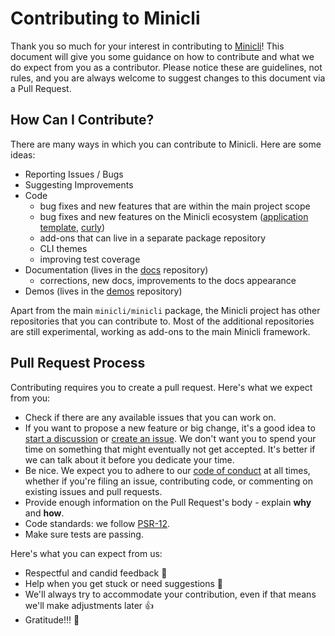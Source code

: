 # Contributing to Minicli

Thank you so much for your interest in contributing to [Minicli](https://github.com/minicli/minicli)! This document will give you some guidance on how to contribute and what we do expect from you as a contributor. Please notice these are guidelines, not rules, and you are always welcome to suggest changes to this document via a Pull Request.

## How Can I Contribute?

There are many ways in which you can contribute to Minicli. Here are some ideas:

- Reporting Issues / Bugs
- Suggesting Improvements
- Code 
  - bug fixes and new features that are within the main project scope
  - bug fixes and new features on the Minicli ecosystem ([application template](https://github.com/minicli/application), [curly](https://github.com/minicli/curly))
  - add-ons that can live in a separate package repository
  - CLI themes
  - improving test coverage
- Documentation (lives in the [docs](https://github.com/minicli/docs) repository)
  - corrections, new docs, improvements to the docs appearance
- Demos (lives in the [demos](https://github.com/minicli/demos) repository)

Apart from the main `minicli/minicli` package, the Minicli project has other repositories that you can contribute to. Most of the additional repositories are still experimental, working as add-ons to the main Minicli framework.

## Pull Request Process

Contributing requires you to create a pull request. Here's what we expect from you:

- Check if there are any available issues that you can work on.
- If you want to propose a new feature or big change, it's a good idea to [start a discussion](https://github.com/minicli/docs/discussions/new) or [create an issue](https://github.com/minicli/minicli/issues/new/choose). We don't want you to spend your time on something that might eventually not get accepted. It's better if we can talk about it before you dedicate your time.
- Be nice. We expect you to adhere to our [code of conduct](CODE_OF_CONDUCT.md) at all times, whether if you're filing an issue, contributing code, or commenting on existing issues and pull requests.
- Provide enough information on the Pull Request's body - explain **why** and **how**.
- Code standards: we follow [PSR-12](https://www.php-fig.org/psr/psr-12/).
- Make sure tests are passing. 

Here's what you can expect from us:

- Respectful and candid feedback 🤝
- Help when you get stuck or need suggestions 🤲
- We'll always try to accommodate your contribution, even if that means we'll make adjustments later 👍
- Gratitude!!! 🙌
